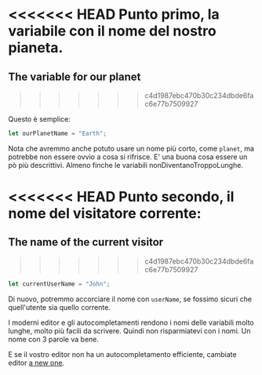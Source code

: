 <<<<<<< HEAD
Punto primo, la variabile con il nome del nostro pianeta.
=======
## The variable for our planet
>>>>>>> c4d1987ebc470b30c234dbde6fac6e77b7509927

Questo è semplice:

```js
let ourPlanetName = "Earth";
```

Nota che avremmo anche potuto usare un nome più corto, come `planet`, ma potrebbe non essere ovvio a cosa si rifrisce. E' una buona cosa essere un pò più descrittivi. Almeno finche le variabili nonDiventanoTroppoLunghe.

<<<<<<< HEAD
Punto secondo, il nome del visitatore corrente:
=======
## The name of the current visitor
>>>>>>> c4d1987ebc470b30c234dbde6fac6e77b7509927

```js
let currentUserName = "John";
```

Di nuovo, potremmo accorciare il nome con `userName`, se fossimo sicuri che quell'utente sia quello corrente.

I moderni editor e gli autocompletamenti rendono i nomi delle variabili molto lunghe, molto più facili da scrivere. Quindi non risparmiatevi con i nomi. Un nome con 3 parole va bene. 

E se il vostro editor non ha un autocompletamento efficiente, cambiate editor [a new one](/code-editors).
